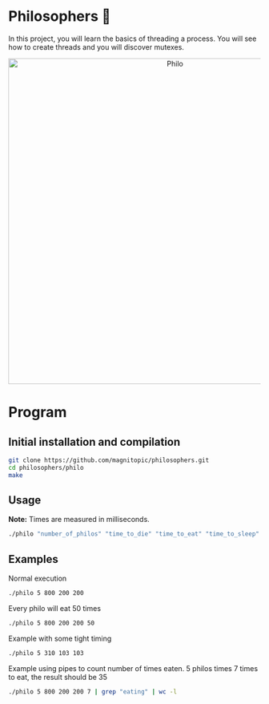 # Philosophers 💭

In this project, you will learn the basics of threading a process. You will see how to create threads and you will discover mutexes.

<div align="center">
	<img width="650px" alt="Philo" src="https://github.com/magnitopic/philosophers/assets/21156058/f0d09e7e-5d25-44fb-92fa-9e361ab098b8">
</div>

# Program

## Initial installation and compilation

```bash
git clone https://github.com/magnitopic/philosophers.git
cd philosophers/philo
make
```

## Usage

**Note:** Times are measured in milliseconds.

```bash
./philo "number_of_philos" "time_to_die" "time_to_eat" "time_to_sleep" "times_a_philo_must_eat(optional)"
```

## Examples

Normal execution

```bash
./philo 5 800 200 200
```

Every philo will eat 50 times

```bash
./philo 5 800 200 200 50
```

Example with some tight timing

```bash
./philo 5 310 103 103
```

Example using pipes to count number of times eaten. 5 philos times 7 times to eat, the result should be 35

```bash
./philo 5 800 200 200 7 | grep "eating" | wc -l
```